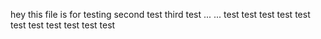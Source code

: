 hey this file is for testing
second test
third test
...
...
test
test
test
test
test
test
test
test
test
test
test
